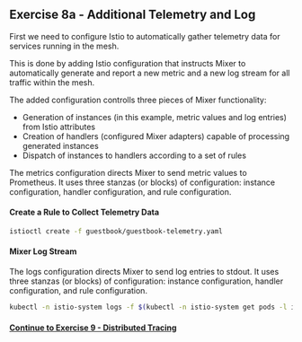 ## Exercise 8a - Additional Telemetry and Log

First we need to configure Istio to automatically gather telemetry data for services running in the mesh.

This is done by adding Istio configuration that instructs Mixer to automatically generate and report a new metric and a new log stream for all traffic within the mesh.

The added configuration controlls three pieces of Mixer functionality:

* Generation of instances (in this example, metric values and log entries) from Istio attributes
* Creation of handlers (configured Mixer adapters) capable of processing generated instances
* Dispatch of instances to handlers according to a set of rules

The metrics configuration directs Mixer to send metric values to Prometheus. It uses three stanzas (or blocks) of configuration: instance configuration, handler configuration, and rule configuration.

#### Create a Rule to Collect Telemetry Data

```sh
istioctl create -f guestbook/guestbook-telemetry.yaml
```

#### Mixer Log Stream

The logs configuration directs Mixer to send log entries to stdout. It uses three stanzas (or blocks) of configuration: instance configuration, handler configuration, and rule configuration.

```sh
kubectl -n istio-system logs -f $(kubectl -n istio-system get pods -l istio=mixer -o jsonpath='{.items[0].metadata.name}') mixer | grep \"instance\":\"newlog.logentry.istio-system\"
```

#### [Continue to Exercise 9 - Distributed Tracing](../exercise-9/README.md)
